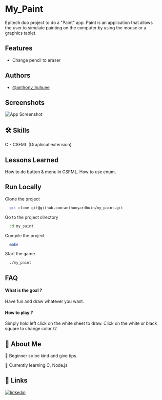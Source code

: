 
# My_Paint

Epitech duo project to do a "Paint" app. Paint is an application that allows the user to simulate painting on the computer by using the mouse or a graphics tablet.


## Features

- Change pencil to eraser


## Authors

- [@anthony_huhuee](https://github.com/anthonyhuhuee)


## Screenshots

![App Screenshot](https://i.ibb.co/yVJr6fs/Capture-d-cran-2023-06-17-12-21-49.png)


## 🛠 Skills
C - CSFML (Graphical extension)


## Lessons Learned

How to do button & menu in CSFML.
How to use enum.

## Run Locally

Clone the project

```bash
  git clone git@github.com:anthonyardhuin/my_paint.git
```

Go to the project directory

```bash
  cd my_paint
```

Compile the project

```bash
  make
```

Start the game

```bash
  ./my_paint
```


## FAQ

#### What is the goal ?

Have fun and draw whatever you want.

#### How to play ?

Simply hold left click on the white sheet to draw.
Click on the white or black square to change color./2

## 🚀 About Me

💬 Beginner so be kind and give tips

🧠 Currently learning C, Node.js



## 🔗 Links
[![linkedin](https://img.shields.io/badge/linkedin-0A66C2?style=for-the-badge&logo=linkedin&logoColor=white)](https://www.linkedin.com/in/anthony-ardhuin-600505270/)

